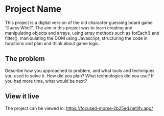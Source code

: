 # Project Name

This project is a digital version of the old character guessing board game 'Guess Who?'. 
The aim in this project was to learn creating and manipulating objects and arrays, using array methods such as forEach() and filter(), manipulating the DOM using Javascript, structuring the code in functions and plan and think about game logic.

## The problem

Describe how you approached to problem, and what tools and techniques you used to solve it. How did you plan? What technologies did you use? If you had more time, what would be next?

## View it live

The project can be viewed in: https://focused-morse-2b25ed.netlify.app/
